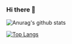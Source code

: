 ### Hi there 👋

![Anurag's github stats](https://github-readme-stats.vercel.app/api?username=brtymn&show_icons=true&theme=dracula&count_private=true)

[![Top Langs](https://github-readme-stats.vercel.app/api/top-langs/?username=brtymn&layout=compact&count_private=true)](https://github.com/anuraghazra/github-readme-stats)



<!--
**brtymn/brtymn** is a ✨ _special_ ✨ repository because its `README.md` (this file) appears on your GitHub profile.

Here are some ideas to get you started:

- 🔭 I’m currently working on ...
- 🌱 I’m currently learning ...
- 👯 I’m looking to collaborate on ...
- 🤔 I’m looking for help with ...
- 💬 Ask me about ...
- 📫 How to reach me: ...
- 😄 Pronouns: ...
- ⚡ Fun fact: ...
-->
